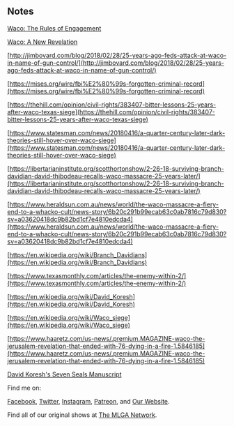 ## Notes

[Waco: The Rules of Engagement](https://www.youtube.com/watch?v=7i1rW-iW554)

[Waco: A New Revelation](http://www.documentarytube.com/videos/waco-a-new-revelation) 

[http://jimbovard.com/blog/2018/02/28/25-years-ago-feds-attack-at-waco-in-name-of-gun-control/](http://jimbovard.com/blog/2018/02/28/25-years-ago-feds-attack-at-waco-in-name-of-gun-control/)

[https://mises.org/wire/fbi%E2%80%99s-forgotten-criminal-record](https://mises.org/wire/fbi%E2%80%99s-forgotten-criminal-record)

[https://thehill.com/opinion/civil-rights/383407-bitter-lessons-25-years-after-waco-texas-siege](https://thehill.com/opinion/civil-rights/383407-bitter-lessons-25-years-after-waco-texas-siege)

[https://www.statesman.com/news/20180416/a-quarter-century-later-dark-theories-still-hover-over-waco-siege](https://www.statesman.com/news/20180416/a-quarter-century-later-dark-theories-still-hover-over-waco-siege)

[https://libertarianinstitute.org/scotthortonshow/2-26-18-surviving-branch-davidian-david-thibodeau-recalls-waco-massacre-25-years-later/](https://libertarianinstitute.org/scotthortonshow/2-26-18-surviving-branch-davidian-david-thibodeau-recalls-waco-massacre-25-years-later/)

[https://www.heraldsun.com.au/news/world/the-waco-massacre-a-fiery-end-to-a-whacko-cult/news-story/6b20c291b99ecab63c0ab7816c79d830?sv=a03620418dc9b82bd1cf7e4810edcda4](https://www.heraldsun.com.au/news/world/the-waco-massacre-a-fiery-end-to-a-whacko-cult/news-story/6b20c291b99ecab63c0ab7816c79d830?sv=a03620418dc9b82bd1cf7e4810edcda4)

[https://en.wikipedia.org/wiki/Branch_Davidians](https://en.wikipedia.org/wiki/Branch_Davidians)

[https://www.texasmonthly.com/articles/the-enemy-within-2/](https://www.texasmonthly.com/articles/the-enemy-within-2/)

[https://en.wikipedia.org/wiki/David_Koresh](https://en.wikipedia.org/wiki/David_Koresh)

[https://en.wikipedia.org/wiki/Waco_siege](https://en.wikipedia.org/wiki/Waco_siege)

[https://www.haaretz.com/us-news/.premium.MAGAZINE-waco-the-jerusalem-revelation-that-ended-with-76-dying-in-a-fire-1.5846185](https://www.haaretz.com/us-news/.premium.MAGAZINE-waco-the-jerusalem-revelation-that-ended-with-76-dying-in-a-fire-1.5846185)

[David Koresh's Seven Seals Manuscript](https://s3.amazonaws.com/com.ryanburgett.personal/375-d1a4.pdf (Seven Seals PDF))


Find me on:

[Facebook](https://facebook.com/thisismlga), [Twitter](https://twitter.com/thisismlga), [Instagram](https://instagram.com/thisismlga), [Patreon](https://www.patreon.com/ThisIsMLGA), and [Our Website](https://thisismlga.com).

Find all of our original shows at [The MLGA Network](https://mlganetwork.com).

